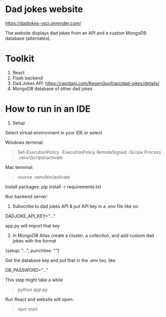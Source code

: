 # Dad jokes website
https://dadjokes-vsci.onrender.com/

The website displays dad jokes from an API and a custom MongoDB database (alternates).

# Toolkit
1. React
2. Flask backend
3. Dad Jokes API: https://rapidapi.com/KegenGuyll/api/dad-jokes/details/ 
4. MongoDB database of other dad jokes

# How to run in an IDE
1. Setup

Select virtual environment in your IDE or select

Windows terminal:
> Set-ExecutionPolicy -ExecutionPolicy RemoteSigned -Scope Process
> .venv\Scripts\activate

Mac terminal:
> source .venv/bin/activate

Install packages:
pip install -r requirements.txt

Run backend server:
1. Subscribe to dad jokes API & put API key in a .env file like so:

DADJOKE_API_KEY="..."

app.py will import that key

2. In MongoDB Atlas create a cluster, a collection, and add custom dad jokes with the format

{setup: "...", punchline: ""}

Get the database key and put that in the .env too, like

DB_PASSWORD="..."

This step might take a while

> python app.py

Run React and website will open:
> npm start




